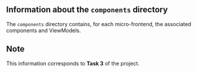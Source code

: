 ## Information about the `components` directory

The `components` directory contains, for each micro-frontend, the associated components and ViewModels.

## Note
This information corresponds to **Task 3** of the project.

